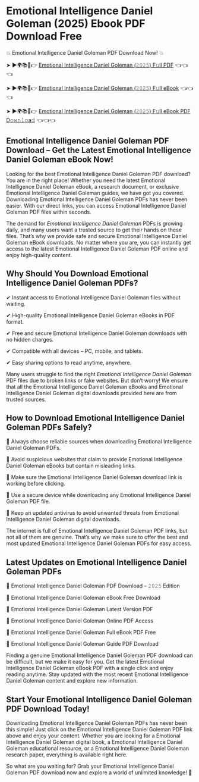 # Emotional Intelligence Daniel Goleman (2025) Ebook PDF Download Free

💥 Emotional Intelligence Daniel Goleman PDF Download Now! 💥

➤ ►🌍📚📱👉 [Emotional Intelligence Daniel Goleman (𝟸𝟶𝟸𝟻) F𝚞ll PDF](https://getpdf.xyz/emotional-intelligence-daniel-goleman) 👈👈👈


➤ ►🌍📚📱👉 [Emotional Intelligence Daniel Goleman (𝟸𝟶𝟸𝟻) F𝚞ll eBook](https://getpdf.xyz/emotional-intelligence-daniel-goleman) 👈👈👈


➤ ►🌍📚📱👉 [Emotional Intelligence Daniel Goleman (𝟸𝟶𝟸𝟻) F𝚞ll eBook PDF D𝚘𝚠𝚗𝚕𝚘a𝚍](https://getpdf.xyz/emotional-intelligence-daniel-goleman) 👈👈👈


## Emotional Intelligence Daniel Goleman PDF Download – Get the Latest Emotional Intelligence Daniel Goleman eBook Now!

Looking for the best Emotional Intelligence Daniel Goleman PDF download? You are in the right place! Whether you need the latest Emotional Intelligence Daniel Goleman eBook, a research document, or exclusive Emotional Intelligence Daniel Goleman guides, we have got you covered. Downloading Emotional Intelligence Daniel Goleman PDFs has never been easier. With our direct links, you can access Emotional Intelligence Daniel Goleman PDF files within seconds.

The demand for *Emotional Intelligence Daniel Goleman* PDFs is growing daily, and many users want a trusted source to get their hands on these files. That’s why we provide safe and secure Emotional Intelligence Daniel Goleman eBook downloads. No matter where you are, you can instantly get access to the latest Emotional Intelligence Daniel Goleman PDF online and enjoy high-quality content.

## Why Should You Download Emotional Intelligence Daniel Goleman PDFs?

✔ Instant access to Emotional Intelligence Daniel Goleman files without waiting.

✔ High-quality Emotional Intelligence Daniel Goleman eBooks in PDF format.

✔ Free and secure Emotional Intelligence Daniel Goleman downloads with no hidden charges.

✔ Compatible with all devices – PC, mobile, and tablets.

✔ Easy sharing options to read anytime, anywhere.

Many users struggle to find the right *Emotional Intelligence Daniel Goleman* PDF files due to broken links or fake websites. But don’t worry! We ensure that all the Emotional Intelligence Daniel Goleman eBooks and Emotional Intelligence Daniel Goleman digital downloads provided here are from trusted sources.

## How to Download Emotional Intelligence Daniel Goleman PDFs Safely?

📌 Always choose reliable sources when downloading Emotional Intelligence Daniel Goleman PDFs.

📌 Avoid suspicious websites that claim to provide Emotional Intelligence Daniel Goleman eBooks but contain misleading links.

📌 Make sure the Emotional Intelligence Daniel Goleman download link is working before clicking.

📌 Use a secure device while downloading any Emotional Intelligence Daniel Goleman PDF file.

📌 Keep an updated antivirus to avoid unwanted threats from Emotional Intelligence Daniel Goleman digital downloads.

The internet is full of Emotional Intelligence Daniel Goleman PDF links, but not all of them are genuine. That’s why we make sure to offer the best and most updated Emotional Intelligence Daniel Goleman PDFs for easy access.

## Latest Updates on Emotional Intelligence Daniel Goleman PDFs

🔹 Emotional Intelligence Daniel Goleman PDF Download – 𝟸𝟶𝟸𝟻 Edition

🔹 Emotional Intelligence Daniel Goleman eBook Free Download

🔹 Emotional Intelligence Daniel Goleman Latest Version PDF

🔹 Emotional Intelligence Daniel Goleman Online PDF Access

🔹 Emotional Intelligence Daniel Goleman Full eBook PDF Free

🔹 Emotional Intelligence Daniel Goleman Guide PDF Download

Finding a genuine Emotional Intelligence Daniel Goleman PDF download can be difficult, but we make it easy for you. Get the latest Emotional Intelligence Daniel Goleman eBook PDF with a single click and enjoy reading anytime. Stay updated with the most recent Emotional Intelligence Daniel Goleman content and explore new information.

## Start Your Emotional Intelligence Daniel Goleman PDF Download Today!

Downloading Emotional Intelligence Daniel Goleman PDFs has never been this simple! Just click on the Emotional Intelligence Daniel Goleman PDF link above and enjoy your content. Whether you are looking for a Emotional Intelligence Daniel Goleman digital book, a Emotional Intelligence Daniel Goleman educational resource, or a Emotional Intelligence Daniel Goleman research paper, everything is available right here.

So what are you waiting for? Grab your Emotional Intelligence Daniel Goleman PDF download now and explore a world of unlimited knowledge! 🚀